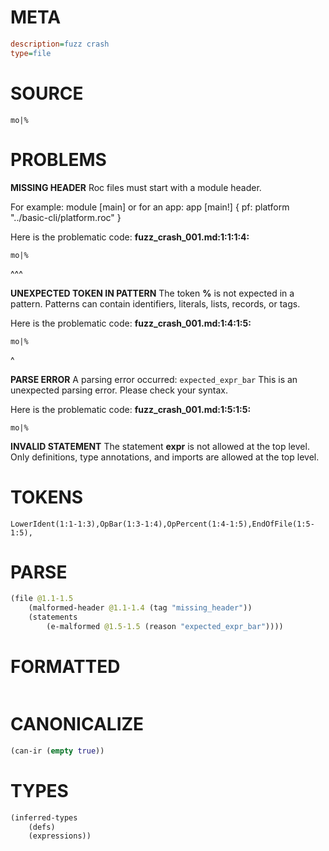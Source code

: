 # META
~~~ini
description=fuzz crash
type=file
~~~
# SOURCE
~~~roc
mo|%
~~~
# PROBLEMS
**MISSING HEADER**
Roc files must start with a module header.

For example:
        module [main]
or for an app:
        app [main!] { pf: platform "../basic-cli/platform.roc" }

Here is the problematic code:
**fuzz_crash_001.md:1:1:1:4:**
```roc
mo|%
```
^^^


**UNEXPECTED TOKEN IN PATTERN**
The token **%** is not expected in a pattern.
Patterns can contain identifiers, literals, lists, records, or tags.

Here is the problematic code:
**fuzz_crash_001.md:1:4:1:5:**
```roc
mo|%
```
   ^


**PARSE ERROR**
A parsing error occurred: `expected_expr_bar`
This is an unexpected parsing error. Please check your syntax.

Here is the problematic code:
**fuzz_crash_001.md:1:5:1:5:**
```roc
mo|%
```
    


**INVALID STATEMENT**
The statement **expr** is not allowed at the top level.
Only definitions, type annotations, and imports are allowed at the top level.

# TOKENS
~~~zig
LowerIdent(1:1-1:3),OpBar(1:3-1:4),OpPercent(1:4-1:5),EndOfFile(1:5-1:5),
~~~
# PARSE
~~~clojure
(file @1.1-1.5
	(malformed-header @1.1-1.4 (tag "missing_header"))
	(statements
		(e-malformed @1.5-1.5 (reason "expected_expr_bar"))))
~~~
# FORMATTED
~~~roc

~~~
# CANONICALIZE
~~~clojure
(can-ir (empty true))
~~~
# TYPES
~~~clojure
(inferred-types
	(defs)
	(expressions))
~~~

